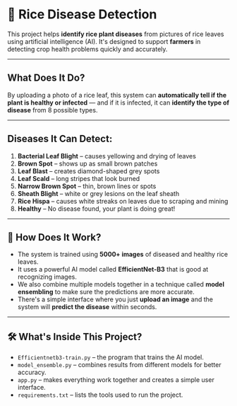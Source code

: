 # 🌾 Rice Disease Detection

This project helps **identify rice plant diseases** from pictures of rice leaves using artificial intelligence (AI). It's designed to support **farmers** in detecting crop health problems quickly and accurately.

---

##  What Does It Do?

By uploading a photo of a rice leaf, this system can **automatically tell if the plant is healthy or infected** — and if it is infected, it can **identify the type of disease** from 8 possible types.

---

##  Diseases It Can Detect:

1. **Bacterial Leaf Blight** – causes yellowing and drying of leaves  
2. **Brown Spot** – shows up as small brown patches  
3. **Leaf Blast** – creates diamond-shaped grey spots  
4. **Leaf Scald** – long stripes that look burned  
5. **Narrow Brown Spot** – thin, brown lines or spots  
6. **Sheath Blight** – white or grey lesions on the leaf sheath  
7. **Rice Hispa** – causes white streaks on leaves due to scraping and mining
8. **Healthy** – No disease found, your plant is doing great!

---

## 🧠 How Does It Work?

- The system is trained using **5000+ images** of diseased and healthy rice leaves.
- It uses a powerful AI model called **EfficientNet-B3** that is good at recognizing images.
- We also combine multiple models together in a technique called **model ensembling** to make sure the predictions are more accurate.
- There's a simple interface where you just **upload an image** and the system will **predict the disease** within seconds.

---

## 🛠️ What's Inside This Project?

- `Efficientnetb3-train.py` – the program that trains the AI model.
- `model_ensemble.py` – combines results from different models for better accuracy.
- `app.py` – makes everything work together and creates a simple user interface.
- `requirements.txt` – lists the tools used to run the project.
